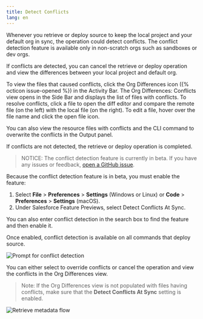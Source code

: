 ```yaml
---
title: Detect Conflicts
lang: en
---
```


Whenever you retrieve or deploy source to keep the local project and your default org in sync, the operation could detect conflicts. The conflict detection feature is available only in non-scratch orgs such as sandboxes or dev orgs.

If conflicts are detected, you can cancel the retrieve or deploy operation and view the differences between your local project and default org.

To view the files that caused conflicts, click the Org Differences icon ({% octicon issue-opened %}) in the Activity Bar. The Org Differences: Conflicts view opens in the Side Bar and displays the list of files with conflicts. To resolve conflicts, click a file to open the diff editor and compare the remote file (on the left) with the local file (on the right). To edit a file, hover over the file name and click the open file icon.

You can also view the resource files with conflicts and the CLI command to overwrite the conflicts in the Output panel.

If conflicts are not detected, the retrieve or deploy operation is completed.

> NOTICE: The conflict detection feature is currently in beta. If you have any issues or feedback, [open a GitHub issue](./en/bugs-and-feedback).

Because the conflict detection feature is in beta, you must enable the feature:

1. Select **File** > **Preferences** > **Settings** (Windows or Linux) or **Code** > **Preferences** > **Settings** (macOS).
1. Under Salesforce Feature Previews, select Detect Conflicts At Sync.

You can also enter conflict detection in the search box to find the feature and then enable it.

Once enabled, conflict detection is available on all commands that deploy source.

![Prompt for conflict detection](./images/DetectConflict_prompt.png)

You can either select to override conflicts or cancel the operation and view the conflicts in the Org Differences view.

> Note: If the Org Differences view is not populated with files having conflicts, make sure that the **Detect Conflicts At Sync** setting is enabled.

![Retrieve metadata flow](./images/RetrieveMetadataFlow.gif)
